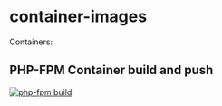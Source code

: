 # container-images

Containers: 

## PHP-FPM Container build and push
[![php-fpm build](https://github.com/Intellipush/platform-container-images/actions/workflows/docker%20build-acr-push.yml/badge.svg?branch=main)](https://github.com/Intellipush/platform-container-images/actions/workflows/docker%20build-acr-push.yml)
